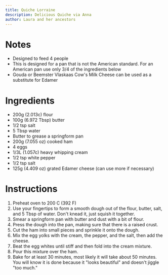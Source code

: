 ```yaml
---
title: Quiche Lorraine
description: Delicious Quiche via Anna
author: Laura and her ancestors
---
```


# Notes

* Designed to feed 4 people
* This is designed for a pan that is not the American standard. For an American pan use only 3/4 of the ingredients below
* Gouda or Beemster Vlaskaas Cow's Milk Cheese can be used as a substitute for Edamer

# Ingredients

* 200g (2.013c) flour
* 100g (6.972 Tbsp) butter
* 1/2 tsp salt
* 5 Tbsp water
* Butter to grease a springform pan
* 200g (7.055 oz) cooked ham
* 4 eggs
* 1/3L (1.057c) heavy whipping cream
* 1/2 tsp white pepper
* 1/2 tsp salt
* 125g (4.409 oz) grated Edamer cheese (can use more if necessary)

# Instructions

1. Preheat oven to 200 C (392 F)
1. Use your fingertips to form a smooth dough out of the flour, butter, salt, and 5 Tbsp of water. Don't knead it, just squish it together.
1. Smear a springform pan with butter and dust with a bit of flour.
1. Press the dough into the pan, making sure that there is a raised crust.
1. Cut the ham into small pieces and sprinkle it onto the dough.
1. Mix the egg yolks with the cream, the pepper, and the salt, then add the cheese.
1. Beat the egg whites until stiff and then fold into the cream mixture.
1. Pour this mixture over the ham.
1. Bake for at least 30 minutes, most likely it will take about 50 minutes. You will know it is done because it "looks beautiful" and doesn't jiggle "too much."